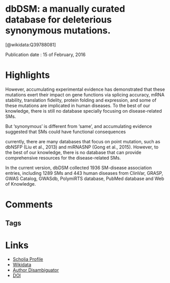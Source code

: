 
dbDSM: a manually curated database for deleterious synonymous mutations.
========================================================================
  
  [@wikidata:Q39788081]  
  
Publication date : 15 of February, 2016  

# Highlights

 However, accumulating experimental evidence has demonstrated that these mutations exert their impact on gene functions via splicing accuracy, mRNA stability, translation fidelity, protein folding and expression, and some of these mutations are implicated in human diseases. To the best of our knowledge, there is still no database specially focusing on disease-related SMs.

 But ‘synonymous’ is different from ‘same’, and accumulating evidence suggested that SMs could have functional consequences 

currently, there are many databases that focus on point mutation, such as dbNSFP (Liu et al., 2013) and miRNASNP (Gong et al., 2015). However, to the best of our knowledge, there is no database that can provide comprehensive resources for the disease-related SMs.

In the current version, dbDSM collected 1936 SM-disease association entries, including 1289 SMs and 443 human diseases from ClinVar, GRASP, GWAS Catalog, GWASdb, PolymiRTS database, PubMed database and Web of Knowledge.




# Comments

## Tags

# Links
  
 * [Scholia Profile](https://scholia.toolforge.org/work/Q39788081)  
 * [Wikidata](https://www.wikidata.org/wiki/Q39788081)  
 * [Author Disambiguator](https://author-disambiguator.toolforge.org/work_item_oauth.php?id=Q39788081&batch_id=&match=1&author_list_id=&doit=Get+author+links+for+work)  
 * [DOI](https://doi.org/10.1093/BIOINFORMATICS/BTW086)  
